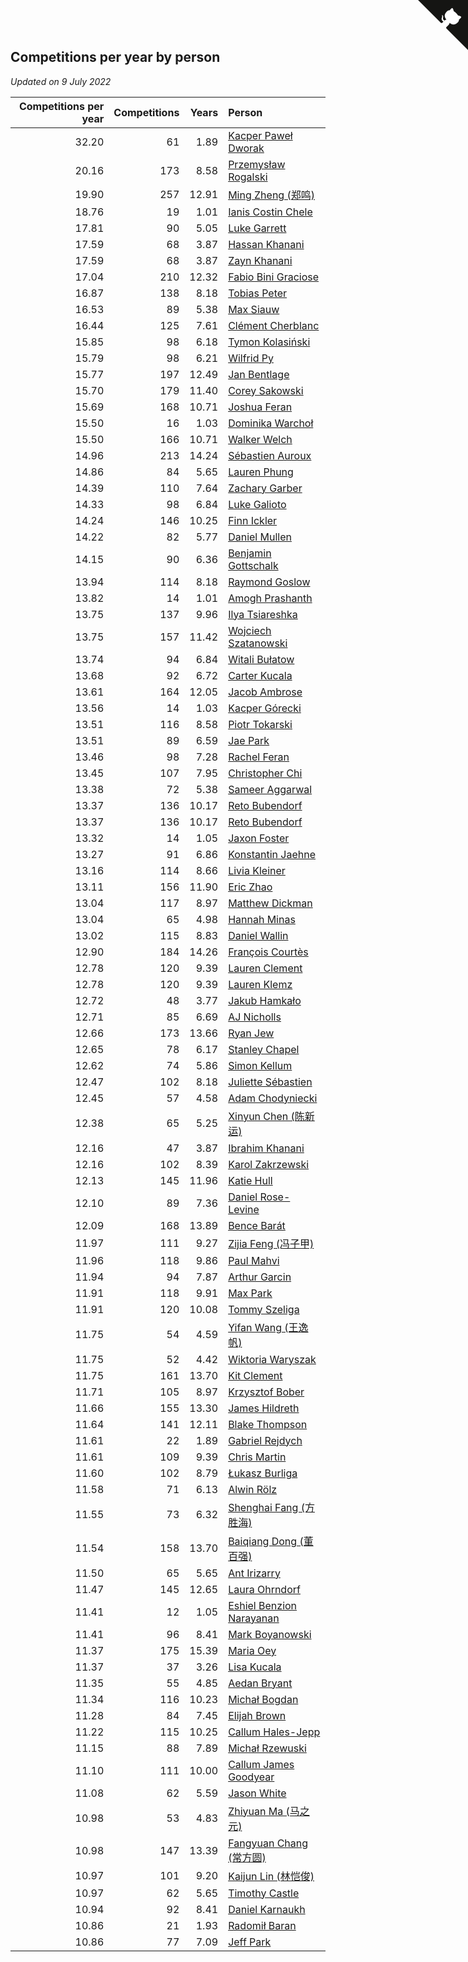 ## Competitions per year by person

*Updated on  9 July 2022*

| Competitions per year | Competitions | Years | Person |
| ---: | ---: | ---: | :--- |
| 32.20 | 61 | 1.89 | [Kacper Paweł Dworak](https://www.worldcubeassociation.org/persons/2020DWOR01) |
| 20.16 | 173 | 8.58 | [Przemysław Rogalski](https://www.worldcubeassociation.org/persons/2013ROGA02) |
| 19.90 | 257 | 12.91 | [Ming Zheng (郑鸣)](https://www.worldcubeassociation.org/persons/2009ZHEN11) |
| 18.76 | 19 | 1.01 | [Ianis Costin Chele](https://www.worldcubeassociation.org/persons/2021CHEL01) |
| 17.81 | 90 | 5.05 | [Luke Garrett](https://www.worldcubeassociation.org/persons/2017GARR05) |
| 17.59 | 68 | 3.87 | [Hassan Khanani](https://www.worldcubeassociation.org/persons/2018KHAN26) |
| 17.59 | 68 | 3.87 | [Zayn Khanani](https://www.worldcubeassociation.org/persons/2018KHAN28) |
| 17.04 | 210 | 12.32 | [Fabio Bini Graciose](https://www.worldcubeassociation.org/persons/2010GRAC02) |
| 16.87 | 138 | 8.18 | [Tobias Peter](https://www.worldcubeassociation.org/persons/2014PETE03) |
| 16.53 | 89 | 5.38 | [Max Siauw](https://www.worldcubeassociation.org/persons/2017SIAU02) |
| 16.44 | 125 | 7.61 | [Clément Cherblanc](https://www.worldcubeassociation.org/persons/2014CHER05) |
| 15.85 | 98 | 6.18 | [Tymon Kolasiński](https://www.worldcubeassociation.org/persons/2016KOLA02) |
| 15.79 | 98 | 6.21 | [Wilfrid Py](https://www.worldcubeassociation.org/persons/2016PYWI01) |
| 15.77 | 197 | 12.49 | [Jan Bentlage](https://www.worldcubeassociation.org/persons/2010BENT01) |
| 15.70 | 179 | 11.40 | [Corey Sakowski](https://www.worldcubeassociation.org/persons/2011SAKO01) |
| 15.69 | 168 | 10.71 | [Joshua Feran](https://www.worldcubeassociation.org/persons/2011FERA01) |
| 15.50 | 16 | 1.03 | [Dominika Warchoł](https://www.worldcubeassociation.org/persons/2021WARC01) |
| 15.50 | 166 | 10.71 | [Walker Welch](https://www.worldcubeassociation.org/persons/2011WELC01) |
| 14.96 | 213 | 14.24 | [Sébastien Auroux](https://www.worldcubeassociation.org/persons/2008AURO01) |
| 14.86 | 84 | 5.65 | [Lauren Phung](https://www.worldcubeassociation.org/persons/2016PHUN02) |
| 14.39 | 110 | 7.64 | [Zachary Garber](https://www.worldcubeassociation.org/persons/2014GARB01) |
| 14.33 | 98 | 6.84 | [Luke Galioto](https://www.worldcubeassociation.org/persons/2015GALI02) |
| 14.24 | 146 | 10.25 | [Finn Ickler](https://www.worldcubeassociation.org/persons/2012ICKL01) |
| 14.22 | 82 | 5.77 | [Daniel Mullen](https://www.worldcubeassociation.org/persons/2016MULL04) |
| 14.15 | 90 | 6.36 | [Benjamin Gottschalk](https://www.worldcubeassociation.org/persons/2016GOTT01) |
| 13.94 | 114 | 8.18 | [Raymond Goslow](https://www.worldcubeassociation.org/persons/2014GOSL01) |
| 13.82 | 14 | 1.01 | [Amogh Prashanth](https://www.worldcubeassociation.org/persons/2021PRAS01) |
| 13.75 | 137 | 9.96 | [Ilya Tsiareshka](https://www.worldcubeassociation.org/persons/2012TERE01) |
| 13.75 | 157 | 11.42 | [Wojciech Szatanowski](https://www.worldcubeassociation.org/persons/2011SZAT01) |
| 13.74 | 94 | 6.84 | [Witali Bułatow](https://www.worldcubeassociation.org/persons/2015BUAT01) |
| 13.68 | 92 | 6.72 | [Carter Kucala](https://www.worldcubeassociation.org/persons/2015KUCA01) |
| 13.61 | 164 | 12.05 | [Jacob Ambrose](https://www.worldcubeassociation.org/persons/2010AMBR01) |
| 13.56 | 14 | 1.03 | [Kacper Górecki](https://www.worldcubeassociation.org/persons/2021GORE01) |
| 13.51 | 116 | 8.58 | [Piotr Tokarski](https://www.worldcubeassociation.org/persons/2013TOKA01) |
| 13.51 | 89 | 6.59 | [Jae Park](https://www.worldcubeassociation.org/persons/2015PARK24) |
| 13.46 | 98 | 7.28 | [Rachel Feran](https://www.worldcubeassociation.org/persons/2015FERA01) |
| 13.45 | 107 | 7.95 | [Christopher Chi](https://www.worldcubeassociation.org/persons/2014CHIC01) |
| 13.38 | 72 | 5.38 | [Sameer Aggarwal](https://www.worldcubeassociation.org/persons/2017AGGA01) |
| 13.37 | 136 | 10.17 | [Reto Bubendorf](https://www.worldcubeassociation.org/persons/2012BUBE01) |
| 13.37 | 136 | 10.17 | [Reto Bubendorf](https://www.worldcubeassociation.org/persons/2012BUBE01) |
| 13.32 | 14 | 1.05 | [Jaxon Foster](https://www.worldcubeassociation.org/persons/2021FOST01) |
| 13.27 | 91 | 6.86 | [Konstantin Jaehne](https://www.worldcubeassociation.org/persons/2015JAEH01) |
| 13.16 | 114 | 8.66 | [Livia Kleiner](https://www.worldcubeassociation.org/persons/2013KLEI03) |
| 13.11 | 156 | 11.90 | [Eric Zhao](https://www.worldcubeassociation.org/persons/2010ZHAO19) |
| 13.04 | 117 | 8.97 | [Matthew Dickman](https://www.worldcubeassociation.org/persons/2013DICK01) |
| 13.04 | 65 | 4.98 | [Hannah Minas](https://www.worldcubeassociation.org/persons/2017MINA04) |
| 13.02 | 115 | 8.83 | [Daniel Wallin](https://www.worldcubeassociation.org/persons/2013WALL03) |
| 12.90 | 184 | 14.26 | [François Courtès](https://www.worldcubeassociation.org/persons/2008COUR01) |
| 12.78 | 120 | 9.39 | [Lauren Clement](https://www.worldcubeassociation.org/persons/2013KLEM01) |
| 12.78 | 120 | 9.39 | [Lauren Klemz](https://www.worldcubeassociation.org/persons/2013KLEM01) |
| 12.72 | 48 | 3.77 | [Jakub Hamkało](https://www.worldcubeassociation.org/persons/2018HAMK01) |
| 12.71 | 85 | 6.69 | [AJ Nicholls](https://www.worldcubeassociation.org/persons/2015NICH04) |
| 12.66 | 173 | 13.66 | [Ryan Jew](https://www.worldcubeassociation.org/persons/2008JEWR01) |
| 12.65 | 78 | 6.17 | [Stanley Chapel](https://www.worldcubeassociation.org/persons/2016CHAP04) |
| 12.62 | 74 | 5.86 | [Simon Kellum](https://www.worldcubeassociation.org/persons/2016KELL12) |
| 12.47 | 102 | 8.18 | [Juliette Sébastien](https://www.worldcubeassociation.org/persons/2014SEBA01) |
| 12.45 | 57 | 4.58 | [Adam Chodyniecki](https://www.worldcubeassociation.org/persons/2017CHOD02) |
| 12.38 | 65 | 5.25 | [Xinyun Chen (陈新运)](https://www.worldcubeassociation.org/persons/2017CHEN36) |
| 12.16 | 47 | 3.87 | [Ibrahim Khanani](https://www.worldcubeassociation.org/persons/2018KHAN27) |
| 12.16 | 102 | 8.39 | [Karol Zakrzewski](https://www.worldcubeassociation.org/persons/2014ZAKR01) |
| 12.13 | 145 | 11.96 | [Katie Hull](https://www.worldcubeassociation.org/persons/2010HULL01) |
| 12.10 | 89 | 7.36 | [Daniel Rose-Levine](https://www.worldcubeassociation.org/persons/2015ROSE01) |
| 12.09 | 168 | 13.89 | [Bence Barát](https://www.worldcubeassociation.org/persons/2008BARA01) |
| 11.97 | 111 | 9.27 | [Zijia Feng (冯子甲)](https://www.worldcubeassociation.org/persons/2013FENG02) |
| 11.96 | 118 | 9.86 | [Paul Mahvi](https://www.worldcubeassociation.org/persons/2012MAHV01) |
| 11.94 | 94 | 7.87 | [Arthur Garcin](https://www.worldcubeassociation.org/persons/2014GARC27) |
| 11.91 | 118 | 9.91 | [Max Park](https://www.worldcubeassociation.org/persons/2012PARK03) |
| 11.91 | 120 | 10.08 | [Tommy Szeliga](https://www.worldcubeassociation.org/persons/2012SZEL01) |
| 11.75 | 54 | 4.59 | [Yifan Wang (王逸帆)](https://www.worldcubeassociation.org/persons/2017WANY29) |
| 11.75 | 52 | 4.42 | [Wiktoria Waryszak](https://www.worldcubeassociation.org/persons/2018WARY01) |
| 11.75 | 161 | 13.70 | [Kit Clement](https://www.worldcubeassociation.org/persons/2008CLEM01) |
| 11.71 | 105 | 8.97 | [Krzysztof Bober](https://www.worldcubeassociation.org/persons/2013BOBE01) |
| 11.66 | 155 | 13.30 | [James Hildreth](https://www.worldcubeassociation.org/persons/2009HILD01) |
| 11.64 | 141 | 12.11 | [Blake Thompson](https://www.worldcubeassociation.org/persons/2010THOM03) |
| 11.61 | 22 | 1.89 | [Gabriel Rejdych](https://www.worldcubeassociation.org/persons/2020REJD01) |
| 11.61 | 109 | 9.39 | [Chris Martin](https://www.worldcubeassociation.org/persons/2013MART03) |
| 11.60 | 102 | 8.79 | [Łukasz Burliga](https://www.worldcubeassociation.org/persons/2013BURL01) |
| 11.58 | 71 | 6.13 | [Alwin Rölz](https://www.worldcubeassociation.org/persons/2016ROLZ01) |
| 11.55 | 73 | 6.32 | [Shenghai Fang (方胜海)](https://www.worldcubeassociation.org/persons/2016FANG01) |
| 11.54 | 158 | 13.70 | [Baiqiang Dong (董百强)](https://www.worldcubeassociation.org/persons/2008DONG06) |
| 11.50 | 65 | 5.65 | [Ant Irizarry](https://www.worldcubeassociation.org/persons/2016IRIZ02) |
| 11.47 | 145 | 12.65 | [Laura Ohrndorf](https://www.worldcubeassociation.org/persons/2009OHRN01) |
| 11.41 | 12 | 1.05 | [Eshiel Benzion Narayanan](https://www.worldcubeassociation.org/persons/2021NARA03) |
| 11.41 | 96 | 8.41 | [Mark Boyanowski](https://www.worldcubeassociation.org/persons/2014BOYA01) |
| 11.37 | 175 | 15.39 | [Maria Oey](https://www.worldcubeassociation.org/persons/2007OEYM01) |
| 11.37 | 37 | 3.26 | [Lisa Kucala](https://www.worldcubeassociation.org/persons/2019KUCA01) |
| 11.35 | 55 | 4.85 | [Aedan Bryant](https://www.worldcubeassociation.org/persons/2017BRYA06) |
| 11.34 | 116 | 10.23 | [Michał Bogdan](https://www.worldcubeassociation.org/persons/2012BOGD01) |
| 11.28 | 84 | 7.45 | [Elijah Brown](https://www.worldcubeassociation.org/persons/2015BROW03) |
| 11.22 | 115 | 10.25 | [Callum Hales-Jepp](https://www.worldcubeassociation.org/persons/2012HALE01) |
| 11.15 | 88 | 7.89 | [Michał Rzewuski](https://www.worldcubeassociation.org/persons/2014RZEW01) |
| 11.10 | 111 | 10.00 | [Callum James Goodyear](https://www.worldcubeassociation.org/persons/2012GOOD02) |
| 11.08 | 62 | 5.59 | [Jason White](https://www.worldcubeassociation.org/persons/2016WHIT16) |
| 10.98 | 53 | 4.83 | [Zhiyuan Ma (马之元)](https://www.worldcubeassociation.org/persons/2017MAZH04) |
| 10.98 | 147 | 13.39 | [Fangyuan Chang (常方圆)](https://www.worldcubeassociation.org/persons/2009CHAN04) |
| 10.97 | 101 | 9.20 | [Kaijun Lin (林恺俊)](https://www.worldcubeassociation.org/persons/2013LINK01) |
| 10.97 | 62 | 5.65 | [Timothy Castle](https://www.worldcubeassociation.org/persons/2016CAST48) |
| 10.94 | 92 | 8.41 | [Daniel Karnaukh](https://www.worldcubeassociation.org/persons/2014KARN02) |
| 10.86 | 21 | 1.93 | [Radomił Baran](https://www.worldcubeassociation.org/persons/2020BARA02) |
| 10.86 | 77 | 7.09 | [Jeff Park](https://www.worldcubeassociation.org/persons/2015PARK08) |


<a href="https://github.com/JustinTimeCuber/wca_statistics" class="github-corner" aria-label="View source on Github"><svg width="80" height="80" viewBox="0 0 250 250" style="fill:#151513; color:#fff; position: absolute; top: 0; border: 0; right: 0;" aria-hidden="true"><path d="M0,0 L115,115 L130,115 L142,142 L250,250 L250,0 Z"></path><path d="M128.3,109.0 C113.8,99.7 119.0,89.6 119.0,89.6 C122.0,82.7 120.5,78.6 120.5,78.6 C119.2,72.0 123.4,76.3 123.4,76.3 C127.3,80.9 125.5,87.3 125.5,87.3 C122.9,97.6 130.6,101.9 134.4,103.2" fill="currentColor" style="transform-origin: 130px 106px;" class="octo-arm"></path><path d="M115.0,115.0 C114.9,115.1 118.7,116.5 119.8,115.4 L133.7,101.6 C136.9,99.2 139.9,98.4 142.2,98.6 C133.8,88.0 127.5,74.4 143.8,58.0 C148.5,53.4 154.0,51.2 159.7,51.0 C160.3,49.4 163.2,43.6 171.4,40.1 C171.4,40.1 176.1,42.5 178.8,56.2 C183.1,58.6 187.2,61.8 190.9,65.4 C194.5,69.0 197.7,73.2 200.1,77.6 C213.8,80.2 216.3,84.9 216.3,84.9 C212.7,93.1 206.9,96.0 205.4,96.6 C205.1,102.4 203.0,107.8 198.3,112.5 C181.9,128.9 168.3,122.5 157.7,114.1 C157.9,116.9 156.7,120.9 152.7,124.9 L141.0,136.5 C139.8,137.7 141.6,141.9 141.8,141.8 Z" fill="currentColor" class="octo-body"></path></svg></a><style>.github-corner:hover .octo-arm{animation:octocat-wave 560ms ease-in-out}@keyframes octocat-wave{0%,100%{transform:rotate(0)}20%,60%{transform:rotate(-25deg)}40%,80%{transform:rotate(10deg)}}@media (max-width:500px){.github-corner:hover .octo-arm{animation:none}.github-corner .octo-arm{animation:octocat-wave 560ms ease-in-out}}</style>
